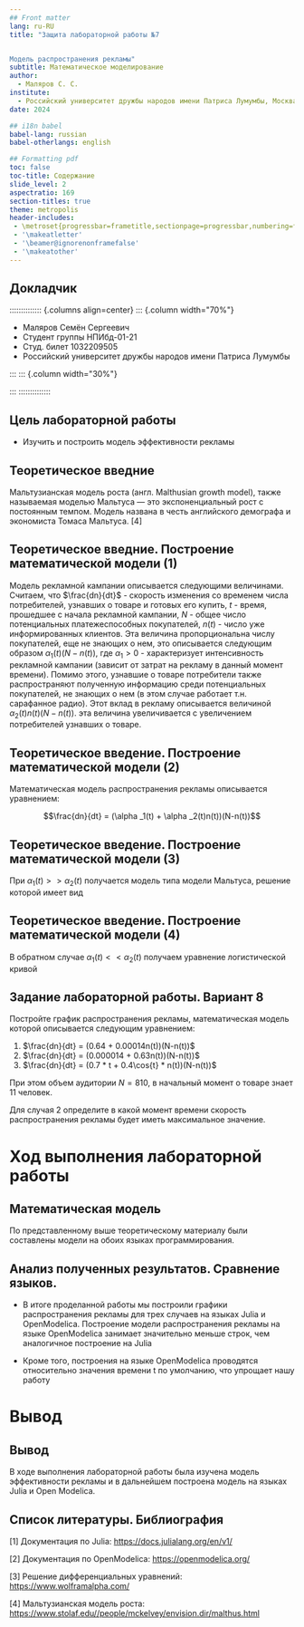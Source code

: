 ```yaml
---
## Front matter
lang: ru-RU
title: "Защита лабораторной работы №7


Модель распространения рекламы"
subtitle: Математическое моделирование
author:
  - Маляров С. С.
institute:
  - Российский университет дружбы народов имени Патриса Лумумбы, Москва, Россия
date: 2024

## i18n babel
babel-lang: russian
babel-otherlangs: english

## Formatting pdf
toc: false
toc-title: Содержание
slide_level: 2
aspectratio: 169
section-titles: true
theme: metropolis
header-includes:
 - \metroset{progressbar=frametitle,sectionpage=progressbar,numbering=fraction}
 - '\makeatletter'
 - '\beamer@ignorenonframefalse'
 - '\makeatother'
---
```


## Докладчик

:::::::::::::: {.columns align=center}
::: {.column width="70%"}

  * Маляров Семён Сергеевич
  * Студент группы НПИбд-01-21
  * Студ. билет 1032209505
  * Российский университет дружбы народов имени Патриса Лумумбы

:::
::: {.column width="30%"}


:::
::::::::::::::

## Цель лабораторной работы

- Изучить и построить модель эффективности рекламы

## Теоретическое введние

Мальтузианская модель роста (англ. Malthusian growth model), также называемая моделью Мальтуса — это экспоненциальный рост с постоянным темпом. Модель названа в честь английского демографа и экономиста Томаса Мальтуса. [4]

## Теоретическое введние. Построение математической модели (1)

Модель рекламной кампании описывается следующими величинами.
Считаем, что $\frac{dn}{dt}$ - скорость изменения со временем числа потребителей, узнавших о товаре и готовых его купить,
$t$ - время, прошедшее с начала рекламной кампании,
$N$ - общее число потенциальных платежеспособных покупателей,
$n(t)$ - число  уже информированных клиентов.
Эта величина пропорциональна числу покупателей, еще не знающих о нем, это описывается следующим образом
$\alpha _1(t)(N-n(t))$, где $\alpha _1>0$ -  характеризует интенсивность рекламной кампании (зависит от затрат на рекламу в данный момент времени).
Помимо этого, узнавшие о товаре потребители также распространяют полученную информацию среди потенциальных покупателей, не знающих о нем (в этом случае работает т.н. сарафанное радио). Этот вклад в рекламу описывается величиной  $\alpha _2(t)n(t)(N-n(t))$. эта величина увеличивается с увеличением потребителей узнавших о товаре.

## Теоретическое введение. Построение математической модели (2)

Математическая модель распространения рекламы описывается уравнением:

$$\frac{dn}{dt} = (\alpha _1(t) + \alpha _2(t)n(t))(N-n(t))$$

## Теоретическое введение. Построение математической модели (3)

При $\alpha _1(t) >> \alpha _2(t)$ получается модель типа модели Мальтуса, решение которой имеет вид 

## Теоретическое введение. Построение математической модели (4)

В обратном случае $\alpha _1(t) << \alpha _2(t)$ получаем уравнение логистической кривой


## Задание лабораторной работы. Вариант 8

Постройте график распространения рекламы, математическая модель которой описывается следующим уравнением:

1.    $\frac{dn}{dt} = (0.64 + 0.00014n(t))(N-n(t))$
2.    $\frac{dn}{dt} = (0.000014 + 0.63n(t))(N-n(t))$
3.    $\frac{dn}{dt} = (0.7 * t + 0.4\cos{t} * n(t))(N-n(t))$

При этом объем аудитории $N = 810$, в начальный момент о товаре знает 11 человек.

Для случая 2 определите в какой момент времени скорость распространения рекламы будет иметь максимальное значение.

# Ход выполнения лабораторной работы

## Математическая модель

По представленному выше теоретическому материалу были составлены модели на обоих языках программирования.


## Анализ полученных результатов. Сравнение языков.

- В итоге проделанной работы мы построили графики распространения рекламы для трех случаев на языках Julia и OpenModelica. Построение модели распространения рекламы на языке OpenModelica занимает значительно меньше строк, чем аналогичное построение на Julia

- Кроме того, построения на языке OpenModelica проводятся относительно значения времени t по умолчанию, что упрощает нашу работу

# Вывод

## Вывод

В ходе выполнения лабораторной работы была изучена модель эффективности рекламы и в дальнейшем построена модель на языках Julia и Open Modelica.

## Список литературы. Библиография

[1] Документация по Julia: https://docs.julialang.org/en/v1/

[2] Документация по OpenModelica: https://openmodelica.org/

[3] Решение дифференциальных уравнений: https://www.wolframalpha.com/

[4] Мальтузианская модель роста: https://www.stolaf.edu//people/mckelvey/envision.dir/malthus.html
